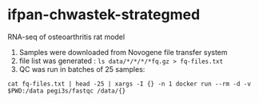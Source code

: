 # ifpan-chwastek-strategmed
RNA-seq of osteoarthritis rat model

1. Samples were downloaded from Novogene file transfer system
2. file list was generated : `ls data/*/*/*/*fq.gz > fq-files.txt`
3. QC was run in batches of 25 samples:
```
cat fq-files.txt | head -25 | xargs -I {} -n 1 docker run --rm -d -v $PWD:/data pegi3s/fastqc /data/{}
```
